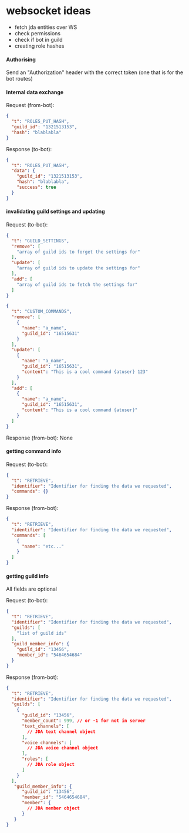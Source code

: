 # websocket ideas

- fetch jda entities over WS
- check permissions
- check if bot in guild
- creating role hashes

#### Authorising
Send an "Authorization" header with the correct token (one that is for the bot routes)


#### Internal data exchange
Request (from-bot):
```json
{
  "t": "ROLES_PUT_HASH",
  "guild_id": "1321513153",
  "hash": "blablabla"
}
```
Response (to-bot):
```json
{
  "t": "ROLES_PUT_HASH",
  "data": {
    "guild_id": "1321513153",
    "hash": "blablabla",
    "success": true 
  }
}
```

#### invalidating guild settings and updating
Request (to-bot):
```json
{
  "t": "GUILD_SETTINGS",
  "remove": [
    "array of guild ids to forget the settings for"
  ],
  "update": [
    "array of guild ids to update the settings for"
  ],
  "add": [
    "array of guild ids to fetch the settings for"
  ]
}
```
```json
{
  "t": "CUSTOM_COMMANDS",
  "remove": [
    {
      "name": "a_name",
      "guild_id": "16515631"
    }
  ],
  "update": [
    {
      "name": "a_name",
      "guild_id": "16515631",
      "content": "This is a cool command {atuser} 123"
    }
  ],
  "add": [
    {
      "name": "a_name",
      "guild_id": "16515631",
      "content": "This is a cool command {atuser}"
    }
  ]
}
```
Response (from-bot): None

#### getting command info
Request (to-bot):
```json
{
  "t": "RETRIEVE",
  "identifier": "Identifier for finding the data we requested",
  "commands": {}
}
```
Response (from-bot):
```json
{
  "t": "RETRIEVE",
  "identifier": "Identifier for finding the data we requested",
  "commands": [
    {
      "name": "etc..."
    }
  ]
}
```

#### getting guild info
All fields are optional

Request (to-bot):
```json
{
  "t": "RETRIEVE",
  "identifier": "Identifier for finding the data we requested",
  "guilds": [
    "list of guild ids"
  ],
  "guild_member_info": {
    "guild_id": "13456",
    "member_id": "5464654684"
  }
}
```
Response (from-bot):
```json
{
  "t": "RETRIEVE",
  "identifier": "Identifier for finding the data we requested",
  "guilds": [
    {
      "guild_id": "13456",
      "member_count": 999, // or -1 for not in server
      "text_channels": [
        // JDA text channel object
      ],
      "voice_channels": [
        // JDA voice channel object
      ],
      "roles": [
        // JDA role object
      ]
    }
  ],
   "guild_member_info": {
      "guild_id": "13456",
      "member_id": "5464654684",
      "member": {
        // JDA member object
      }
   }
}
```
